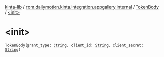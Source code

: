 [kinta-lib](../../index.md) / [com.dailymotion.kinta.integration.appgallery.internal](../index.md) / [TokenBody](index.md) / [&lt;init&gt;](./-init-.md)

# &lt;init&gt;

`TokenBody(grant_type: `[`String`](https://kotlinlang.org/api/latest/jvm/stdlib/kotlin/-string/index.html)`, client_id: `[`String`](https://kotlinlang.org/api/latest/jvm/stdlib/kotlin/-string/index.html)`, client_secret: `[`String`](https://kotlinlang.org/api/latest/jvm/stdlib/kotlin/-string/index.html)`)`